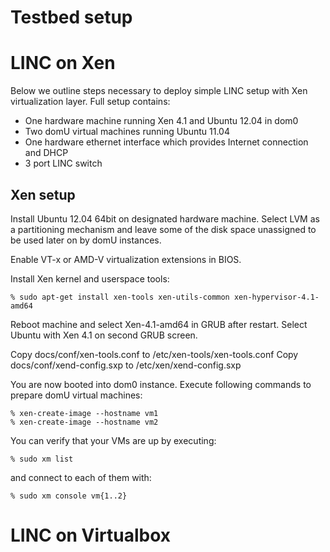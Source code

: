 Testbed setup
=============

LINC on Xen
===========

Below we outline steps necessary to deploy simple LINC setup with Xen
virtualization layer. Full setup contains:

 * One hardware machine running Xen 4.1 and Ubuntu 12.04 in dom0
 * Two domU virtual machines running Ubuntu 11.04
 * One hardware ethernet interface which provides Internet connection and DHCP
 * 3 port LINC switch

Xen setup
---------

Install Ubuntu 12.04 64bit on designated hardware machine. Select LVM as a
partitioning mechanism and leave some of the disk space unassigned to be used
later on by domU instances.

Enable VT-x or AMD-V virtualization extensions in BIOS.

Install Xen kernel and userspace tools:

    % sudo apt-get install xen-tools xen-utils-common xen-hypervisor-4.1-amd64

Reboot machine and select Xen-4.1-amd64 in GRUB after restart.
Select Ubuntu with Xen 4.1 on second GRUB screen.

Copy docs/conf/xen-tools.conf to /etc/xen-tools/xen-tools.conf
Copy docs/conf/xend-config.sxp to /etc/xen/xend-config.sxp

You are now booted into dom0 instance. Execute following commands to prepare
domU virtual machines:

    % xen-create-image --hostname vm1
    % xen-create-image --hostname vm2

You can verify that your VMs are up by executing:

    % sudo xm list

and connect to each of them with:

    % sudo xm console vm{1..2}

LINC on Virtualbox
==================
